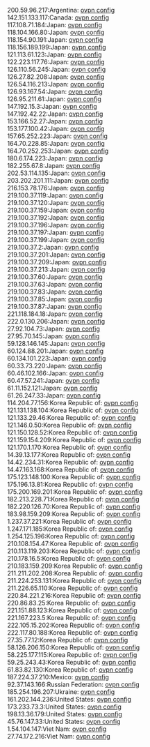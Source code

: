 200.59.96.217:Argentina: [ovpn config](vpn/200_59_96_217.ovpn)  
142.151.133.117:Canada: [ovpn config](vpn/142_151_133_117.ovpn)  
117.108.71.184:Japan: [ovpn config](vpn/117_108_71_184.ovpn)  
118.104.166.80:Japan: [ovpn config](vpn/118_104_166_80.ovpn)  
118.154.90.191:Japan: [ovpn config](vpn/118_154_90_191.ovpn)  
118.156.189.199:Japan: [ovpn config](vpn/118_156_189_199.ovpn)  
121.113.61.123:Japan: [ovpn config](vpn/121_113_61_123.ovpn)  
122.223.117.76:Japan: [ovpn config](vpn/122_223_117_76.ovpn)  
126.110.56.245:Japan: [ovpn config](vpn/126_110_56_245.ovpn)  
126.27.82.208:Japan: [ovpn config](vpn/126_27_82_208.ovpn)  
126.54.116.213:Japan: [ovpn config](vpn/126_54_116_213.ovpn)  
126.93.167.54:Japan: [ovpn config](vpn/126_93_167_54.ovpn)  
126.95.211.61:Japan: [ovpn config](vpn/126_95_211_61.ovpn)  
147.192.15.3:Japan: [ovpn config](vpn/147_192_15_3.ovpn)  
147.192.42.22:Japan: [ovpn config](vpn/147_192_42_22.ovpn)  
153.166.52.27:Japan: [ovpn config](vpn/153_166_52_27.ovpn)  
153.177.100.42:Japan: [ovpn config](vpn/153_177_100_42.ovpn)  
157.65.252.223:Japan: [ovpn config](vpn/157_65_252_223.ovpn)  
164.70.228.85:Japan: [ovpn config](vpn/164_70_228_85.ovpn)  
164.70.252.253:Japan: [ovpn config](vpn/164_70_252_253.ovpn)  
180.6.174.223:Japan: [ovpn config](vpn/180_6_174_223.ovpn)  
182.255.67.8:Japan: [ovpn config](vpn/182_255_67_8.ovpn)  
202.53.114.135:Japan: [ovpn config](vpn/202_53_114_135.ovpn)  
203.202.201.111:Japan: [ovpn config](vpn/203_202_201_111.ovpn)  
216.153.78.176:Japan: [ovpn config](vpn/216_153_78_176.ovpn)  
219.100.37.119:Japan: [ovpn config](vpn/219_100_37_119.ovpn)  
219.100.37.120:Japan: [ovpn config](vpn/219_100_37_120.ovpn)  
219.100.37.159:Japan: [ovpn config](vpn/219_100_37_159.ovpn)  
219.100.37.192:Japan: [ovpn config](vpn/219_100_37_192.ovpn)  
219.100.37.196:Japan: [ovpn config](vpn/219_100_37_196.ovpn)  
219.100.37.197:Japan: [ovpn config](vpn/219_100_37_197.ovpn)  
219.100.37.199:Japan: [ovpn config](vpn/219_100_37_199.ovpn)  
219.100.37.2:Japan: [ovpn config](vpn/219_100_37_2.ovpn)  
219.100.37.201:Japan: [ovpn config](vpn/219_100_37_201.ovpn)  
219.100.37.209:Japan: [ovpn config](vpn/219_100_37_209.ovpn)  
219.100.37.213:Japan: [ovpn config](vpn/219_100_37_213.ovpn)  
219.100.37.60:Japan: [ovpn config](vpn/219_100_37_60.ovpn)  
219.100.37.63:Japan: [ovpn config](vpn/219_100_37_63.ovpn)  
219.100.37.83:Japan: [ovpn config](vpn/219_100_37_83.ovpn)  
219.100.37.85:Japan: [ovpn config](vpn/219_100_37_85.ovpn)  
219.100.37.87:Japan: [ovpn config](vpn/219_100_37_87.ovpn)  
221.118.184.18:Japan: [ovpn config](vpn/221_118_184_18.ovpn)  
222.0.130.206:Japan: [ovpn config](vpn/222_0_130_206.ovpn)  
27.92.104.73:Japan: [ovpn config](vpn/27_92_104_73.ovpn)  
27.95.70.145:Japan: [ovpn config](vpn/27_95_70_145.ovpn)  
59.128.146.145:Japan: [ovpn config](vpn/59_128_146_145.ovpn)  
60.124.88.201:Japan: [ovpn config](vpn/60_124_88_201.ovpn)  
60.134.101.223:Japan: [ovpn config](vpn/60_134_101_223.ovpn)  
60.33.73.220:Japan: [ovpn config](vpn/60_33_73_220.ovpn)  
60.46.102.166:Japan: [ovpn config](vpn/60_46_102_166.ovpn)  
60.47.57.241:Japan: [ovpn config](vpn/60_47_57_241.ovpn)  
61.11.152.121:Japan: [ovpn config](vpn/61_11_152_121.ovpn)  
61.26.247.33:Japan: [ovpn config](vpn/61_26_247_33.ovpn)  
114.204.77.156:Korea Republic of: [ovpn config](vpn/114_204_77_156.ovpn)  
121.131.138.104:Korea Republic of: [ovpn config](vpn/121_131_138_104.ovpn)  
121.133.29.46:Korea Republic of: [ovpn config](vpn/121_133_29_46.ovpn)  
121.146.0.50:Korea Republic of: [ovpn config](vpn/121_146_0_50.ovpn)  
121.150.128.52:Korea Republic of: [ovpn config](vpn/121_150_128_52.ovpn)  
121.159.154.209:Korea Republic of: [ovpn config](vpn/121_159_154_209.ovpn)  
121.170.1.170:Korea Republic of: [ovpn config](vpn/121_170_1_170.ovpn)  
14.39.13.177:Korea Republic of: [ovpn config](vpn/14_39_13_177.ovpn)  
14.42.234.31:Korea Republic of: [ovpn config](vpn/14_42_234_31.ovpn)  
14.47.163.168:Korea Republic of: [ovpn config](vpn/14_47_163_168.ovpn)  
175.123.148.100:Korea Republic of: [ovpn config](vpn/175_123_148_100.ovpn)  
175.196.13.81:Korea Republic of: [ovpn config](vpn/175_196_13_81.ovpn)  
175.200.169.201:Korea Republic of: [ovpn config](vpn/175_200_169_201.ovpn)  
182.213.228.71:Korea Republic of: [ovpn config](vpn/182_213_228_71.ovpn)  
182.220.126.70:Korea Republic of: [ovpn config](vpn/182_220_126_70.ovpn)  
183.98.159.209:Korea Republic of: [ovpn config](vpn/183_98_159_209.ovpn)  
1.237.37.221:Korea Republic of: [ovpn config](vpn/1_237_37_221.ovpn)  
1.247.171.185:Korea Republic of: [ovpn config](vpn/1_247_171_185.ovpn)  
1.254.125.196:Korea Republic of: [ovpn config](vpn/1_254_125_196.ovpn)  
210.108.154.47:Korea Republic of: [ovpn config](vpn/210_108_154_47.ovpn)  
210.113.119.203:Korea Republic of: [ovpn config](vpn/210_113_119_203.ovpn)  
210.178.16.5:Korea Republic of: [ovpn config](vpn/210_178_16_5.ovpn)  
210.183.159.209:Korea Republic of: [ovpn config](vpn/210_183_159_209.ovpn)  
211.211.202.208:Korea Republic of: [ovpn config](vpn/211_211_202_208.ovpn)  
211.224.253.131:Korea Republic of: [ovpn config](vpn/211_224_253_131.ovpn)  
211.226.65.110:Korea Republic of: [ovpn config](vpn/211_226_65_110.ovpn)  
220.84.221.216:Korea Republic of: [ovpn config](vpn/220_84_221_216.ovpn)  
220.86.83.25:Korea Republic of: [ovpn config](vpn/220_86_83_25.ovpn)  
221.151.88.123:Korea Republic of: [ovpn config](vpn/221_151_88_123.ovpn)  
221.167.223.5:Korea Republic of: [ovpn config](vpn/221_167_223_5.ovpn)  
222.105.15.202:Korea Republic of: [ovpn config](vpn/222_105_15_202.ovpn)  
222.117.80.188:Korea Republic of: [ovpn config](vpn/222_117_80_188.ovpn)  
27.35.77.12:Korea Republic of: [ovpn config](vpn/27_35_77_12.ovpn)  
58.126.206.150:Korea Republic of: [ovpn config](vpn/58_126_206_150.ovpn)  
58.225.177.115:Korea Republic of: [ovpn config](vpn/58_225_177_115.ovpn)  
59.25.243.43:Korea Republic of: [ovpn config](vpn/59_25_243_43.ovpn)  
61.83.82.130:Korea Republic of: [ovpn config](vpn/61_83_82_130.ovpn)  
187.224.37.210:Mexico: [ovpn config](vpn/187_224_37_210.ovpn)  
92.37.143.166:Russian Federation: [ovpn config](vpn/92_37_143_166.ovpn)  
185.254.196.207:Ukraine: [ovpn config](vpn/185_254_196_207.ovpn)  
161.202.144.236:United States: [ovpn config](vpn/161_202_144_236.ovpn)  
173.233.73.3:United States: [ovpn config](vpn/173_233_73_3.ovpn)  
198.13.36.179:United States: [ovpn config](vpn/198_13_36_179.ovpn)  
45.76.147.33:United States: [ovpn config](vpn/45_76_147_33.ovpn)  
1.54.104.147:Viet Nam: [ovpn config](vpn/1_54_104_147.ovpn)  
27.74.172.216:Viet Nam: [ovpn config](vpn/27_74_172_216.ovpn)  
